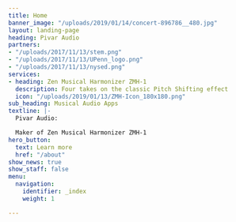 ```yaml
---
title: Home
banner_image: "/uploads/2019/01/14/concert-896786__480.jpg"
layout: landing-page
heading: Pivar Audio
partners:
- "/uploads/2017/11/13/stem.png"
- "/uploads/2017/11/13/UPenn_logo.png"
- "/uploads/2017/11/13/nysed.png"
services:
- heading: Zen Musical Harmonizer ZMH-1
  description: Four takes on the classic Pitch Shifting effect
  icon: "/uploads/2019/01/13/ZMH-Icon_180x180.png"
sub_heading: Musical Audio Apps
textline: |-
  Pivar Audio:

  Maker of Zen Musical Harmonizer ZMH-1
hero_button:
  text: Learn more
  href: "/about"
show_news: true
show_staff: false
menu:
  navigation:
    identifier: _index
    weight: 1

---
```

